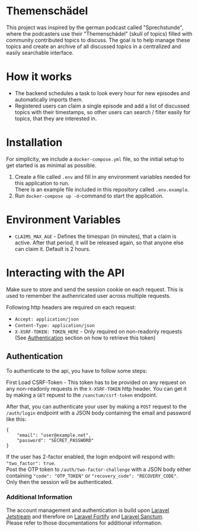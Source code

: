 Themenschädel
==============

This project was inspired by the german podcast called "Sprechstunde", where the podcasters use their "Themenschädel"
(skull of topics) filled with community contributed topics to discuss. The goal is to help manage these topics and
create an archive of all discussed topics in a centralized and easily searchable interface.

How it works
============

- The backend schedules a task to look every hour for new episodes and automatically imports them.
- Registered users can claim a single episode and add a list of discussed topics with their timestamps, so other users
  can search / filter easily for topics, that they are interested in.

Installation
============

For simplicity, we include a `docker-compose.yml` file, so the initial setup to get started is as minimal as possible.

1. Create a file called `.env` and fill in any environment variables needed for this application to run.  
   There is an example file included in this repository called `.env.example`.
2. Run `docker-compose up -d`-command to start the application.

Environment Variables
=====================

- `CLAIMS_MAX_AGE` - Defines the timespan (in minutes), that a claim is active. After that period, it will be released
  again, so that anyone else can claim it. Default is 2 hours.

Interacting with the API
========================

Make sure to store and send the session cookie on each request. This is used to remember the authenricated user across
multiple requests.

Following http headers are required on each request:

- `Accept: application/json`
- `Content-Type: application/json`
- `X-XSRF-TOKEN: TOKEN_HERE` - Only required on non-readonly requests (See [Authentication](#authentication) section on
  how to retrieve this token)

Authentication
--------------

To authenticate to the api, you have to follow some steps:

First Load CSRF-Token - This token has to be provided on any request on any non-readonly requests in the `X-XSRF-TOKEN`
http header. You can get it by making a `GET` repuest to the `/sanctum/csrf-token` endpoint.

After that, you can authenticate your user by making a `POST` request to the `/auth/login` endpoint with a JSON body
containing the email and password like this:

    {
        "email": "user@example.net",
        "password": "SECRET_PASSWORD"
    }

If the user has 2-factor enabled, the login endpoint will respond with: `"two_factor": true`.  
Post the OTP token to `/auth/two-factor-challenge` with a JSON body either containing `"code": "OTP_TOKEN"`
or `"recovery_code": "RECOVERY_CODE"`.  
Only then the session will be authenticated.

### Additional Information

The account management and authentication is build upon [Laravel Jetstream](https://github.com/laravel/jetstream) and
therefore on [Laravel Fortify](https://github.com/laravel/fortify)
and [Laravel Sanctum](https://github.com/laravel/sanctum).  
Please refer to those documentations for additional information.
